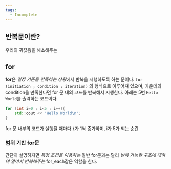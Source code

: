 ```yaml
---
tags:
  - Incomplete
---
```

## 반복문이란?

우리의 귀찮음을 해소해주는 
## for

**for**은 *일정 기준을 만족하는 상황*에서 반복을 시행하도록 하는 문이다.
`for (initiation ; condition ; iteration)` 의 형식으로 이루어져 있으며, 가운데의 condition을 만족한다면 for 문 내의 코드를 반복해서 시행한다. 아래는 5번 `Hello World`를 출력하는 코드이다.

```cpp
for (int i=0 ; i<5 ; i++){
	std::cout << "Hello World\n";
}
```

for 문 내부의 코드가 실행될 때마다 `i`가 1씩 증가하며, i가 5가 되는 순간 

### 범위 기반 for문

간단히 설명하자면 *특정 조건을 이용하는* 일반 for문과는 달리 *반복 가능한 구조에 대하여 알아서 반복해주는* for_each같은 역할을 한다.